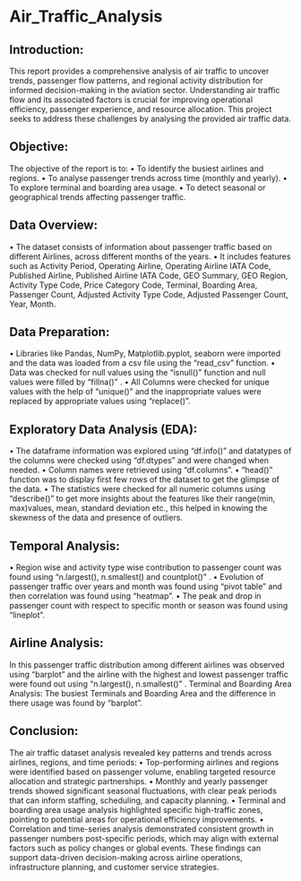 # Air_Traffic_Analysis

## Introduction:
This report provides a comprehensive analysis of air traffic to uncover trends, passenger flow patterns, and regional activity distribution for informed decision-making in the aviation sector. Understanding air traffic flow and its associated factors is crucial for improving operational efficiency, passenger experience, and resource allocation. This project seeks to address these challenges by analysing the provided air traffic data.

## Objective:
The objective of the report is to:
•	To identify the busiest airlines and regions. 
•	To analyse passenger trends across time (monthly and yearly).
•	To explore terminal and boarding area usage.
•	To detect seasonal or geographical trends affecting passenger traffic.

## Data Overview:
•	The dataset consists of information about passenger traffic based on different Airlines, across different months of the years.
•	It includes features such as Activity Period, Operating Airline, Operating Airline IATA Code, Published Airline, Published Airline IATA Code, GEO Summary, GEO Region, Activity Type Code, Price Category Code, Terminal, Boarding Area, Passenger Count, Adjusted Activity Type Code, Adjusted Passenger Count, Year, Month.

## Data Preparation:
•	Libraries like Pandas, NumPy, Matplotlib.pyplot, seaborn were imported and the data was loaded from a csv file using the “read_csv” function.
•	Data was checked for null values using the “isnull()” function and null values were filled by “fillna()” .
•	All Columns were checked for unique values with the help of “unique()”  and the inappropriate values were replaced by appropriate values using “replace()”.

## Exploratory Data Analysis (EDA):
•	The dataframe information was explored using “df.info()” and datatypes of the columns were checked using “df.dtypes” and were changed when needed.
•	Column names were retrieved using “df.columns”.
•	“head()” function was to display first few rows of the dataset to get the glimpse of the data.
•	The statistics were checked for all numeric columns using “describe()” to get more insights about the features like their range(min, max)values, mean, standard deviation etc., this helped in knowing the skewness of the data and presence of outliers.

## Temporal Analysis:
•	Region wise and activity type wise contribution to passenger count was found using “n.largest(), n.smallest() and countplot()” .
•	Evolution of passenger traffic over years and month was found using “pivot table” and then correlation was found using “heatmap”.
•	The peak and drop in passenger count with respect to specific month or season was found using “lineplot”.

## Airline Analysis:
In this passenger traffic distribution among different airlines was observed using “barplot”  and the airline with the highest and lowest passenger traffic were found out using “n.largest(), n.smallest()” .
Terminal and Boarding Area Analysis:
The busiest Terminals and Boarding Area and the difference in there usage was found by “barplot”.

## Conclusion:
The air traffic dataset analysis revealed key patterns and trends across airlines, regions, and time periods:
•	Top-performing airlines and regions were identified based on passenger volume, enabling targeted resource allocation and strategic partnerships.
•	Monthly and yearly passenger trends showed significant seasonal fluctuations, with clear peak periods that can inform staffing, scheduling, and capacity planning.
•	Terminal and boarding area usage analysis highlighted specific high-traffic zones, pointing to potential areas for operational efficiency improvements.
•	Correlation and time-series analysis demonstrated consistent growth in passenger numbers post-specific periods, which may align with external factors such as policy changes or global events.
These findings can support data-driven decision-making across airline operations, infrastructure planning, and customer service strategies.
